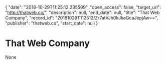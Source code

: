 {
  "date": "2018-10-29T11:25:12.235569", 
  "open_access": false, 
  "target_url": "http://thatweb.co/", 
  "description": null, 
  "end_date": null, 
  "title": "That Web Company", 
  "record_id": "20181029T112512/Zr7atVJh0kJkeGcaJepjAw==", 
  "publisher": "thatweb.co", 
  "start_date": null
}

# That Web Company

None